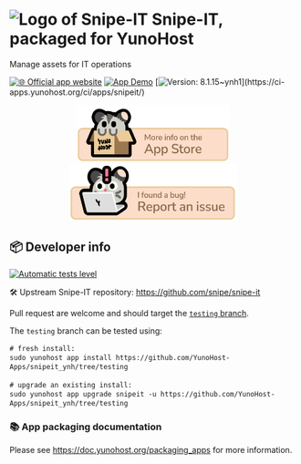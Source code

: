 <!--
N.B.: This README was automatically generated by <https://github.com/YunoHost/apps_tools/blob/main/readme_generator>
It shall NOT be edited by hand.
-->

<h1>
  <img src="https://raw.githubusercontent.com/YunoHost/apps/main/logos/snipeit.png" width="32px" alt="Logo of Snipe-IT">
  Snipe-IT, packaged for YunoHost
</h1>

Manage assets for IT operations

[![🌐 Official app website](https://img.shields.io/badge/Official_app_website-darkgreen?style=for-the-badge)](https://snipeitapp.com)
[![App Demo](https://img.shields.io/badge/App_Demo-blue?style=for-the-badge)](https://snipeitapp.com/demo/)
[![Version: 8.1.15~ynh1](https://img.shields.io/badge/Version-8.1.15~ynh1-rgba(0,150,0,1)?style=for-the-badge)](https://ci-apps.yunohost.org/ci/apps/snipeit/)

<div align="center">
<a href="https://apps.yunohost.org/app/snipeit"><img height="100px" src="https://github.com/YunoHost/yunohost-artwork/raw/refs/heads/main/badges/neopossum-badges/badge_more_info_on_the_appstore.svg"/></a>
<a href="https://github.com/YunoHost-Apps/snipeit_ynh/issues"><img height="100px" src="https://github.com/YunoHost/yunohost-artwork/raw/refs/heads/main/badges/neopossum-badges/badge_report_an_issue.svg"/></a>
</div>

## 📦 Developer info

[![Automatic tests level](https://apps.yunohost.org/badge/cilevel/snipeit)](https://ci-apps.yunohost.org/ci/apps/snipeit/)

🛠️ Upstream Snipe-IT repository: <https://github.com/snipe/snipe-it>

Pull request are welcome and should target the [`testing` branch](https://github.com/YunoHost-Apps/snipeit_ynh/tree/testing).

The `testing` branch can be tested using:
```
# fresh install:
sudo yunohost app install https://github.com/YunoHost-Apps/snipeit_ynh/tree/testing

# upgrade an existing install:
sudo yunohost app upgrade snipeit -u https://github.com/YunoHost-Apps/snipeit_ynh/tree/testing
```

### 📚 App packaging documentation

Please see <https://doc.yunohost.org/packaging_apps> for more information.